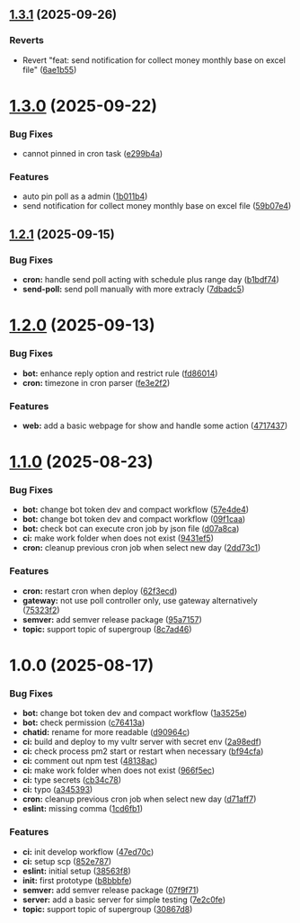 ## [1.3.1](https://github.com/nhcuongng/FintBadmintonBot/compare/v1.3.0...v1.3.1) (2025-09-26)


### Reverts

* Revert "feat: send notification for collect money monthly base on excel file" ([6ae1b55](https://github.com/nhcuongng/FintBadmintonBot/commit/6ae1b55e59c83d5a177cc539a69899345ef363d9))

# [1.3.0](https://github.com/nhcuongng/FintBadmintonBot/compare/v1.2.1...v1.3.0) (2025-09-22)


### Bug Fixes

* cannot pinned in cron task ([e299b4a](https://github.com/nhcuongng/FintBadmintonBot/commit/e299b4a7962a38f54cb133ac21be513bc47e0cd1))


### Features

* auto pin poll as a admin ([1b011b4](https://github.com/nhcuongng/FintBadmintonBot/commit/1b011b43c44bdcd489125d80ca2aa3ef9e0e86b9))
* send notification for collect money monthly base on excel file ([59b07e4](https://github.com/nhcuongng/FintBadmintonBot/commit/59b07e43004e2d95702abd28eebf889527af9a29))

## [1.2.1](https://github.com/nhcuongng/FintBadmintonBot/compare/v1.2.0...v1.2.1) (2025-09-15)


### Bug Fixes

* **cron:** handle send poll acting with schedule plus range day ([b1bdf74](https://github.com/nhcuongng/FintBadmintonBot/commit/b1bdf74020abce3740587dc65bd1489f4fa96235))
* **send-poll:** send poll manually with more extracly ([7dbadc5](https://github.com/nhcuongng/FintBadmintonBot/commit/7dbadc5b7ca15d2214482a5065a6f7b9fea98e3e))

# [1.2.0](https://github.com/nhcuongng/FintBadmintonBot/compare/v1.1.0...v1.2.0) (2025-09-13)


### Bug Fixes

* **bot:** enhance reply option and restrict rule ([fd86014](https://github.com/nhcuongng/FintBadmintonBot/commit/fd86014f4cb95e69b3774d64b637b8c7f1ca33e7))
* **cron:** timezone in cron parser ([fe3e2f2](https://github.com/nhcuongng/FintBadmintonBot/commit/fe3e2f25b80bcd87de8b6951f4dbd2d69c129e23))


### Features

* **web:** add a basic webpage for show and handle some action ([4717437](https://github.com/nhcuongng/FintBadmintonBot/commit/4717437abba7d53bd25863a33b6370319e604bc8))

# [1.1.0](https://github.com/nhcuongng/FintBadmintonBot/compare/v1.0.0...v1.1.0) (2025-08-23)


### Bug Fixes

* **bot:** change bot token dev and compact workflow ([57e4de4](https://github.com/nhcuongng/FintBadmintonBot/commit/57e4de40a0c26f84342e7219a4f1e9366a7defb5))
* **bot:** change bot token dev and compact workflow ([09f1caa](https://github.com/nhcuongng/FintBadmintonBot/commit/09f1caa122547d627c67cc288e948a34b0be06b3))
* **bot:** check bot can execute cron job by json file ([d07a8ca](https://github.com/nhcuongng/FintBadmintonBot/commit/d07a8ca74325e11cce82a8426bf85e1a8c5cdc7b))
* **ci:** make work folder when does not exist ([9431ef5](https://github.com/nhcuongng/FintBadmintonBot/commit/9431ef5b18f98a6bcb3a37dfb316b5598de75a1a))
* **cron:** cleanup previous cron job when select new day ([2dd73c1](https://github.com/nhcuongng/FintBadmintonBot/commit/2dd73c1da32a1c53e1fc9a0d4ee7e154ca21d10c))


### Features

* **cron:** restart cron when deploy ([62f3ecd](https://github.com/nhcuongng/FintBadmintonBot/commit/62f3ecda81836c4d77a1a43248adc044b6811aad))
* **gateway:** not use poll controller only, use gateway alternatively ([75323f2](https://github.com/nhcuongng/FintBadmintonBot/commit/75323f2a5560c1d051b142191fccaada1c2aee34))
* **semver:** add semver release package ([95a7157](https://github.com/nhcuongng/FintBadmintonBot/commit/95a71577f60d943fd95df22c58f741ac0bf00f15))
* **topic:** support topic of supergroup ([8c7ad46](https://github.com/nhcuongng/FintBadmintonBot/commit/8c7ad462457d05f47d23de940cb49a9d20e26159))

# 1.0.0 (2025-08-17)


### Bug Fixes

* **bot:** change bot token dev and compact workflow ([1a3525e](https://github.com/nhcuongng/FintBadmintonBot/commit/1a3525e091909ea892e752ed593519222bfd7842))
* **bot:** check permission ([c76413a](https://github.com/nhcuongng/FintBadmintonBot/commit/c76413af651d413bdbda2d6fbe2a9cb3e01a6960))
* **chatid:** rename for more readable ([d90964c](https://github.com/nhcuongng/FintBadmintonBot/commit/d90964c38019da5fadeb51bbecbfeefd8ba2d087))
* **ci:** build and deploy to my vultr server with secret env ([2a98edf](https://github.com/nhcuongng/FintBadmintonBot/commit/2a98edf6121b67bd41f3308d7f0d278c8bde140f))
* **ci:** check process pm2 start or restart when necessary ([bf94cfa](https://github.com/nhcuongng/FintBadmintonBot/commit/bf94cfa8107e90e29b2f5cbba2f38a97b8641198))
* **ci:** comment out npm test ([48138ac](https://github.com/nhcuongng/FintBadmintonBot/commit/48138ac811578e11001ac61b626d0b3a8da26ae1))
* **ci:** make work folder when does not exist ([966f5ec](https://github.com/nhcuongng/FintBadmintonBot/commit/966f5ecd51fe36b30deb0e06ace7dc5fdff04fd5))
* **ci:** type secrets ([cb34c78](https://github.com/nhcuongng/FintBadmintonBot/commit/cb34c7822067b2d5e113a4695927ba11689005a3))
* **ci:** typo ([a345393](https://github.com/nhcuongng/FintBadmintonBot/commit/a34539320b5dde92972eb67dabd783d43d3868f0))
* **cron:** cleanup previous cron job when select new day ([d71aff7](https://github.com/nhcuongng/FintBadmintonBot/commit/d71aff7abdef7ff30cbe0281a1a1fcea5df1367d))
* **eslint:** missing comma ([1cd6fb1](https://github.com/nhcuongng/FintBadmintonBot/commit/1cd6fb198922f711906ccb7d0396facd4c52d41d))


### Features

* **ci:** init develop workflow ([47ed70c](https://github.com/nhcuongng/FintBadmintonBot/commit/47ed70c7dbe42e8b5f377345db91b507fa1a029e))
* **ci:** setup scp ([852e787](https://github.com/nhcuongng/FintBadmintonBot/commit/852e787e63caaacc2f442da91ab98b87b035bafc))
* **eslint:** initial setup ([38563f8](https://github.com/nhcuongng/FintBadmintonBot/commit/38563f8239075d34c00ad7acc14379fbe576964e))
* **init:** first prototype ([b8bbbfe](https://github.com/nhcuongng/FintBadmintonBot/commit/b8bbbfec924bd83a742672ec37e3ed42d9d76154))
* **semver:** add semver release package ([07f9f71](https://github.com/nhcuongng/FintBadmintonBot/commit/07f9f71cbe5e73d235aa5e333d047ea902a704e0))
* **server:** add a basic server for simple testing ([7e2c0fe](https://github.com/nhcuongng/FintBadmintonBot/commit/7e2c0fe4912e48ff61dac7a347ede7b84a425fd7))
* **topic:** support topic of supergroup ([30867d8](https://github.com/nhcuongng/FintBadmintonBot/commit/30867d83e1ebcd45b8e3babe1de094398265e00f))
